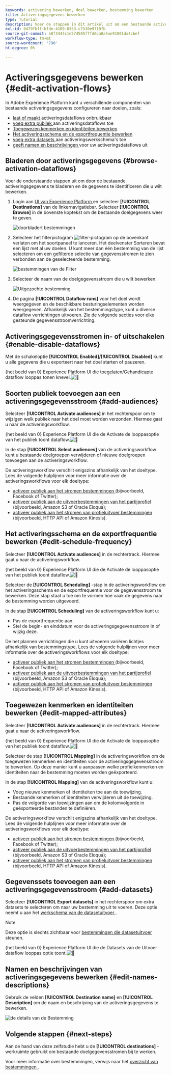 ```yaml
---
keywords: activering bewerken, doel bewerken, bestemming bewerken
title: Activeringsgegevens bewerken
type: Tutorial
description: Voer de stappen in dit artikel uit om een bestaande activeringsgegevensstroom in Adobe Experience Platform te bewerken.
exl-id: 0d79fbff-bfde-4109-8353-c7530e9719fb
source-git-commit: b8f3443c1e574505f7fd0ca8a5ae91801da4cbef
workflow-type: tm+mt
source-wordcount: '790'
ht-degree: 0%

---
```


# Activeringsgegevens bewerken {#edit-activation-flows}

In Adobe Experience Platform kunt u verschillende componenten van bestaande activeringsgegevens configureren naar doelen, zoals:

* [ laat of maakt ](#enable-disable-dataflows) activeringsdataflows onbruikbaar
* [ voeg extra publiek ](#add-audiences) aan activeringsdataflows toe
* [Toegewezen kenmerken en identiteiten bewerken](#edit-mapped-attributes)
* [Het activeringsschema en de exportfrequentie bewerken](#edit-schedule-frequency)
* [ voeg extra datasets ](#add-datasets) aan activeringswerkschema&#39;s toe
* [ geeft namen en beschrijvingen ](#edit-names-descriptions) voor uw activeringsdataflows uit

<!-- * [Apply access labels](#apply-access-labels) to exported data; -->

## Bladeren door activeringsgegevens {#browse-activation-dataflows}

Voer de onderstaande stappen uit om door de bestaande activeringsgegevens te bladeren en de gegevens te identificeren die u wilt bewerken.

1. Login aan [ UI van Experience Platform ](https://platform.adobe.com/) en selecteer **[!UICONTROL Destinations]** van de linkernavigatiebar. Selecteer **[!UICONTROL Browse]** in de bovenste koptekst om de bestaande doelgegevens weer te geven.

   ![ doorbladert bestemmingen ](../assets/ui/edit-activation/browse-destinations.png)

2. Selecteer het filterpictogram ![ filter-pictogram ](../../images/icons/filter.png) op de bovenkant verlaten om het soortpaneel te lanceren. Het deelvenster Sorteren bevat een lijst met al uw doelen. U kunt meer dan één bestemming van de lijst selecteren om een gefilterde selectie van gegevensstromen te zien verbonden aan de geselecteerde bestemming.

   ![ bestemmingen van de Filter ](../assets/ui/edit-activation/filter-destinations.png)

3. Selecteer de naam van de doelgegevensstroom die u wilt bewerken.

   ![ Uitgezochte bestemming ](../assets/ui/edit-activation/destination-select.png)

4. De pagina **[!UICONTROL Dataflow runs]** voor het doel wordt weergegeven en de beschikbare besturingselementen worden weergegeven. Afhankelijk van het bestemmingstype, kunt u diverse dataflow verrichtingen uitvoeren. Zie de volgende secties voor elke gesteunde gegevensstroomverrichting.

## Activeringsgegevensstromen in- of uitschakelen {#enable-disable-dataflows}

Met de schakeloptie **[!UICONTROL Enabled]/[!UICONTROL Disabled]** kunt u alle gegevens die u exporteert naar het doel starten of pauzeren.

{het beeld van 0} Experience Platform UI die toegelaten/Gehandicapte dataflow looppas tonen knevel.![&#128279;](../assets/ui/edit-activation/enable-toggle.png)

## Soorten publiek toevoegen aan een activeringsgegevensstroom {#add-audiences}

Selecteer **[!UICONTROL Activate audiences]** in het rechterspoor om te wijzigen welk publiek naar het doel moet worden verzonden. Hiermee gaat u naar de activeringsworkflow.

{het beeld van 0} Experience Platform UI die de Activate de looppasoptie van het publiek toont dataflow.![&#128279;](../assets/ui/edit-activation/activate-audiences.png)

In de stap **[!UICONTROL Select audiences]** van de activeringsworkflow kunt u bestaande doelgroepen verwijderen of nieuwe doelgroepen toevoegen aan de activeringsworkflow.

De activeringsworkflow verschilt enigszins afhankelijk van het doeltype. Lees de volgende hulplijnen voor meer informatie over de activeringsworkflows voor elk doeltype:

* [ activeer publiek aan het stromen bestemmingen ](./activate-segment-streaming-destinations.md) (bijvoorbeeld, Facebook of Twitter);
* [ activeer publiek aan de uitvoerbestemmingen van het partijprofiel ](./activate-batch-profile-destinations.md) (bijvoorbeeld, Amazon S3 of Oracle Eloqua);
* [ activeer publiek aan het stromen van profieluitvoer bestemmingen ](./activate-streaming-profile-destinations.md) (bijvoorbeeld, HTTP API of Amazon Kinesis).

## Het activeringsschema en de exportfrequentie bewerken {#edit-schedule-frequency}

Selecteer **[!UICONTROL Activate audiences]** in de rechtertrack. Hiermee gaat u naar de activeringsworkflow.

{het beeld van 0} Experience Platform UI die de Activate de looppasoptie van het publiek toont dataflow.![&#128279;](../assets/ui/edit-activation/activate-audiences.png)

Selecteer de **[!UICONTROL Scheduling]** -stap in de activeringsworkflow om het activeringsschema en de exportfrequentie voor de gegevensstroom te bewerken. Deze stap staat u toe om te vormen hoe vaak de gegevens naar de bestemming worden uitgevoerd.

In de stap **[!UICONTROL Scheduling]** van de activeringsworkflow kunt u:
* Pas de exportfrequentie aan.
* Stel de begin- en einddatum voor de activeringsgegevensstroom in of wijzig deze.

De het plannen verrichtingen die u kunt uitvoeren variëren lichtjes afhankelijk van bestemmingstype. Lees de volgende hulplijnen voor meer informatie over de activeringsworkflows voor elk doeltype:

* [ activeer publiek aan het stromen bestemmingen ](./activate-segment-streaming-destinations.md) (bijvoorbeeld, Facebook of Twitter);
* [ activeer publiek aan de uitvoerbestemmingen van het partijprofiel ](./activate-batch-profile-destinations.md) (bijvoorbeeld, Amazon S3 of Oracle Eloqua);
* [ activeer publiek aan het stromen van profieluitvoer bestemmingen ](./activate-streaming-profile-destinations.md) (bijvoorbeeld, HTTP API of Amazon Kinesis).

## Toegewezen kenmerken en identiteiten bewerken {#edit-mapped-attributes}

Selecteer **[!UICONTROL Activate audiences]** in de rechtertrack. Hiermee gaat u naar de activeringsworkflow.

{het beeld van 0} Experience Platform UI die de Activate de looppasoptie van het publiek toont dataflow.![&#128279;](../assets/ui/edit-activation/activate-audiences.png)

Selecteer de stap **[!UICONTROL Mapping]** in de activeringsworkflow om de toegewezen kenmerken en identiteiten voor de activeringsgegevensstroom te bewerken. Op deze manier kunt u aanpassen welke profielkenmerken en identiteiten naar de bestemming moeten worden geëxporteerd.

In de stap **[!UICONTROL Mapping]** van de activeringsworkflow kunt u:

* Voeg nieuwe kenmerken of identiteiten toe aan de toewijzing.
* Bestaande kenmerken of identiteiten verwijderen uit de toewijzing.
* Pas de volgorde van toewijzingen aan om de kolomvolgorde in geëxporteerde bestanden te definiëren.

De activeringsworkflow verschilt enigszins afhankelijk van het doeltype. Lees de volgende hulplijnen voor meer informatie over de activeringsworkflows voor elk doeltype:

* [ activeer publiek aan het stromen bestemmingen ](./activate-segment-streaming-destinations.md) (bijvoorbeeld, Facebook of Twitter);
* [ activeer publiek aan de uitvoerbestemmingen van het partijprofiel ](./activate-batch-profile-destinations.md) (bijvoorbeeld, Amazon S3 of Oracle Eloqua);
* [ activeer publiek aan het stromen van profieluitvoer bestemmingen ](./activate-streaming-profile-destinations.md) (bijvoorbeeld, HTTP API of Amazon Kinesis).



## Gegevenssets toevoegen aan een activeringsgegevensstroom {#add-datasets}

Selecteer **[!UICONTROL Export datasets]** in het rechterspoor om extra datasets te selecteren om naar uw bestemming uit te voeren. Deze optie neemt u aan het [ werkschema van de datasetuitvoer ](export-datasets.md).

>[!NOTE]
>
>Deze optie is slechts zichtbaar voor [ bestemmingen die datasetuitvoer ](export-datasets.md#supported-destinations) steunen.

{het beeld van 0} Experience Platform UI die de Datasets van de Uitvoer dataflow looppas optie toont.![&#128279;](../assets/ui/edit-activation/export-datasets.png)



<!-- ## Apply access labels {#apply-access-labels}

Select **[!UICONTROL Apply access labels]** to edit the data usage labels for the exported data. See the [data usage labels documentation](../../data-governance/labels/overview.md) to learn more.

![Experience Platform UI image showing the Export datasets dataflow run option.](../assets/ui/edit-activation/apply-access-labels.png) -->

## Namen en beschrijvingen van activeringsgegevens bewerken {#edit-names-descriptions}

Gebruik de velden **[!UICONTROL Destination name]** en **[!UICONTROL Description]** om de naam en beschrijving van de activeringsgegevens te bewerken.

![ de details van de Bestemming ](../assets/ui/edit-activation/edit-destination-name-description.png)

## Volgende stappen {#next-steps}

Aan de hand van deze zelfstudie hebt u de **[!UICONTROL destinations]** -werkruimte gebruikt om bestaande doelgegevensstromen bij te werken.

Voor meer informatie over bestemmingen, verwijs naar het [ overzicht van bestemmingen ](../catalog/overview.md).
